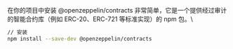 在你的项目中安装 @openzeppelin/contracts 非常简单，它是一个提供经过审计的智能合约库（例如 ERC-20、ERC-721 等标准实现）的 npm 包。\

```bash
// 安装
npm install --save-dev @openzeppelin/contracts
```
